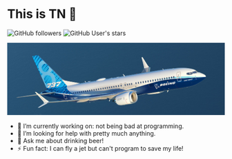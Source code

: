 # This is TN :beer:

![GitHub followers](https://img.shields.io/github/followers/nakouchdoge?style=for-the-badge&logo=github&label=Followers)
![GitHub User's stars](https://img.shields.io/github/stars/nakouchdoge?style=for-the-badge&logo=github)

![img](./737.jpeg)

- 🔭 I’m currently working on: not being bad at programming.
- 🤔 I’m looking for help with pretty much anything.
- 💬 Ask me about drinking beer!
- ⚡ Fun fact: I can fly a jet but can't program to save my life!
